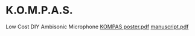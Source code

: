 # K.O.M.P.A.S.
Low Cost DIY Ambisonic Microphone
[KOMPAS poster.pdf](https://github.com/user-attachments/files/20432043/KOMPAS.poster.pdf)
[manuscript.pdf](https://github.com/user-attachments/files/20432068/manuscript.pdf)

